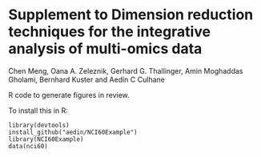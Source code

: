 # Supplement to Dimension reduction techniques for the integrative analysis of multi-omics data
Chen Meng, Oana A. Zeleznik, Gerhard G. Thallinger, Amin Moghaddas Gholami, Bernhard Kuster and Aedín C Culhane

R code to generate figures in review.

To install this in R:

```{r install}
library(devtools)
install_github("aedin/NCI60Example")
library(NCI60Example)
data(nci60)
````
